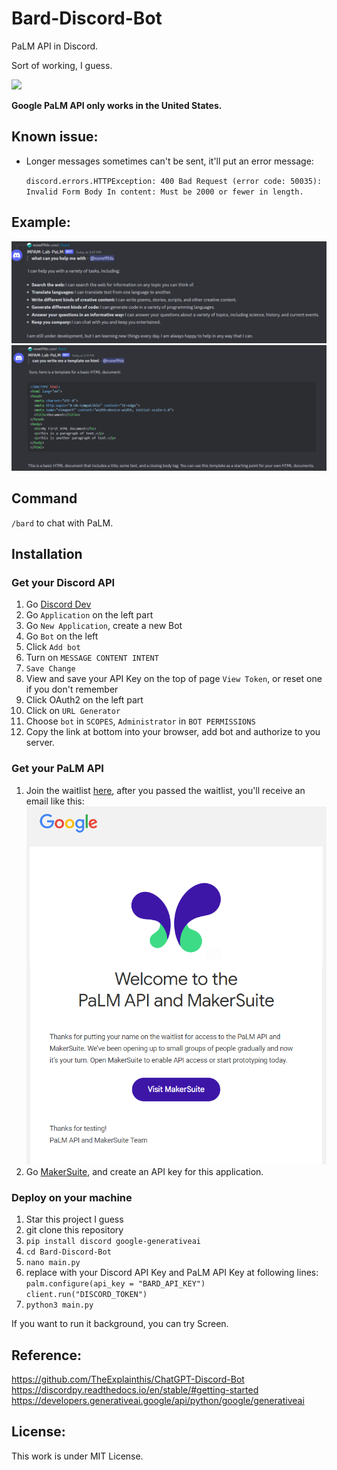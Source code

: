 # Bard-Discord-Bot

PaLM API in Discord.

Sort of working, I guess.

![](https://img.shields.io/badge/License-MIT-lightgrey)

**Google PaLM API only works in the United States.**
## Known issue:

- Longer messages sometimes can't be sent, it'll put an error message: 

  ``discord.errors.HTTPException: 400 Bad Request (error code: 50035): Invalid Form Body
In content: Must be 2000 or fewer in length. ``

## Example:
![](https://github.com/nonefffds/Bard-Discord-Bot/blob/main/image/test.png)
![](https://github.com/nonefffds/Bard-Discord-Bot/blob/main/image/test2.png)

## Command

`/bard` to chat with PaLM.

## Installation

### Get your Discord API

1. Go [Discord Dev](https://discord.com/developers/applications)
2. Go `Application` on the left part
3. Go `New Application`, create a new Bot
4. Go `Bot` on the left
5. Click `Add bot`
6. Turn on `MESSAGE CONTENT INTENT`
7. `Save Change`
8. View and save your API Key on the top of page `View Token`, or reset one if you don't remember
9. Click OAuth2 on the left part
10. Click on `URL Generator`
11. Choose `bot` in `SCOPES`, `Administrator` in `BOT PERMISSIONS`
12. Copy the link at bottom into your browser, add bot and authorize to you server.
### Get your PaLM API
1. Join the waitlist [here](https://developers.generativeai.google/), after you passed the waitlist, you'll receive an email like this:
![](https://github.com/nonefffds/Bard-Discord-Bot/blob/main/image/welcome.png)
1. Go [MakerSuite](https://makersuite.google.com/), and create an API key for this application.
### Deploy on your machine
1. Star this project I guess
2. git clone this repository
3. `pip install discord google-generativeai`
4. `cd Bard-Discord-Bot`
5. `nano main.py`
6. replace with your Discord API Key and PaLM API Key at following lines:
`palm.configure(api_key = "BARD_API_KEY")`
`client.run("DISCORD_TOKEN")`
7. `python3 main.py`

If you want to run it background, you can try Screen.

## Reference: 
https://github.com/TheExplainthis/ChatGPT-Discord-Bot
https://discordpy.readthedocs.io/en/stable/#getting-started
https://developers.generativeai.google/api/python/google/generativeai

## License:
This work is under MIT License.

